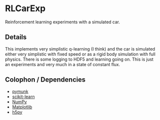 # RLCarExp
Reinforcement learning experiments with a simulated car.

## Details
This implements very simplistic q-learning (I think) and the car is simulated
either very simplistic with fixed speed or as a rigid body simulation with full
physics. There is some logging to HDF5 and learning going on. This is just an
experiments and very much in a state of constant flux.

## Colophon / Dependencies

* [pymunk](http://www.pymunk.org/)
* [scikit-learn](http://scikit-learn.org/)
* [NumPy](http://www.numpy.org/)
* [Matplotlib](http://matplotlib.org/)
* [h5py](http://www.h5py.org/)
